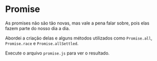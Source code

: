 # Promise

As promises não são tão novas, mas vale a pena falar sobre, pois elas fazem parte do nosso dia a dia.

Abordei a criação delas e alguns métodos utilizados como `Promise.all`, `Promise.race` e `Promise.allSettled`.

Execute o arquivo `promise.js` para ver o resultado.